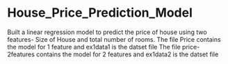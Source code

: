 # House_Price_Prediction_Model
Built a linear regression model to predict the price of house using two features- Size of House and total number of rooms.
The file Price contains the model for 1 feature and ex1data1 is the datset file
The file price-2features contains the model for 2 features and ex1data2 is the datset file
